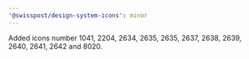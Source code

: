 ```yaml
---
'@swisspost/design-system-icons': minor
---
```


Added icons number 1041, 2204, 2634, 2635, 2635, 2637, 2638, 2639, 2640, 2641, 2642 and 8020.
